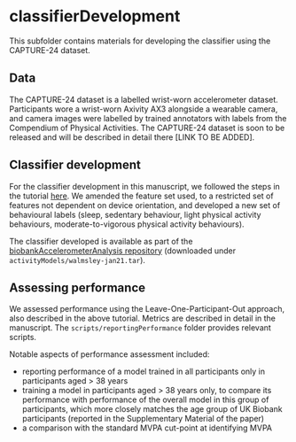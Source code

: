 # classifierDevelopment 

This subfolder contains materials for developing the classifier using the CAPTURE-24 dataset.

## Data
The CAPTURE-24 dataset is a labelled wrist-worn accelerometer dataset. Participants wore a wrist-worn Axivity AX3 alongside a wearable camera, and camera images were labelled by trained annotators with labels from the Compendium of Physical Activities. The CAPTURE-24 dataset is soon to be released and will be described in detail there [LINK TO BE ADDED]. 

## Classifier development
For the classifier development in this manuscript, we followed the steps in the tutorial [here](https://biobankaccanalysis.readthedocs.io/en/latest/usage.html#classifying-different-activity-types). We amended the feature set used, to a restricted set of features not dependent on device orientation, and developed a new set of behavioural labels (sleep, sedentary behaviour, light physical activity behaviours, moderate-to-vigorous physical activity behaviours). 

The classifier developed is available as part of the [biobankAccelerometerAnalysis repository](https://github.com/activityMonitoring/biobankAccelerometerAnalysis) (downloaded under `activityModels/walmsley-jan21.tar`).

## Assessing performance
We assessed performance using the Leave-One-Participant-Out approach, also described in the above tutorial. Metrics are described in detail in the manuscript. The `scripts/reportingPerformance` folder provides relevant scripts. 

Notable aspects of performance assessment included:
- reporting performance of a model trained in all participants only in participants aged > 38 years
- training a model in participants aged > 38 years only, to compare its performance with performance of the overall model in this group of participants, which more closely matches the age group of UK Biobank participants (reported in the Supplementary Material of the paper)
- a comparison with the standard MVPA cut-point at identifying MVPA
